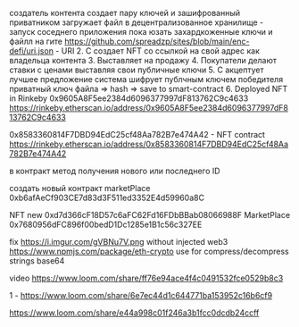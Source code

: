 
создатель контента создает пару ключей и зашифрованный приватником загружает файл в децентрализованное хранилище - запуск соседнего приложения  пока юзать захардкоженные ключи и файлл на гите
https://github.com/spreadzp/sites/blob/main/enc-defi/uri.json - URI
2. С создает NFT со ссылкой на свой адрес как владельца контента
3. Выставляет на продажу
4. Покупатели делают ставки с ценами выставляя свои публичные ключи
5. С акцептует лучшее предложение система шифрует публчным ключем победителя приватный ключ файла => hash => save to smart-contract 
6. Deployed NFT in Rinkeby 0x9605A8F5ee2384d6096377997dF813762C9c4633
https://rinkeby.etherscan.io/address/0x9605A8F5ee2384d6096377997dF813762C9c4633

 
0x8583360814F7DBD94EdC25cf48Aa782B7e474A42   - NFT contract
https://rinkeby.etherscan.io/address/0x8583360814F7DBD94EdC25cf48Aa782B7e474A42

в контракт метод получения нового или последнего ID 


создать новый контракт marketPlace 0xb6afAeCf903CE7d83d3F511ed3352E4d59960a8C

NFT new 0xd7d366cF18D57c6aFC62Fd16FDbBBab08066988F
MarketPlace 0x7680956dFC896f00bedD1Dc1285e1B1c56c327EE

fix https://i.imgur.com/gVBNu7V.png  without injected web3
https://www.npmjs.com/package/eth-crypto   use for compress/decompress strings base64

video https://www.loom.com/share/ff76e94ace4f4c0491532fce0529b8c3


1 - 
https://www.loom.com/share/6e7ec44d1c644771ba153952c16b6cf9



https://www.loom.com/share/e44a998c01f246a3b1fcc0dcdb24ccff









